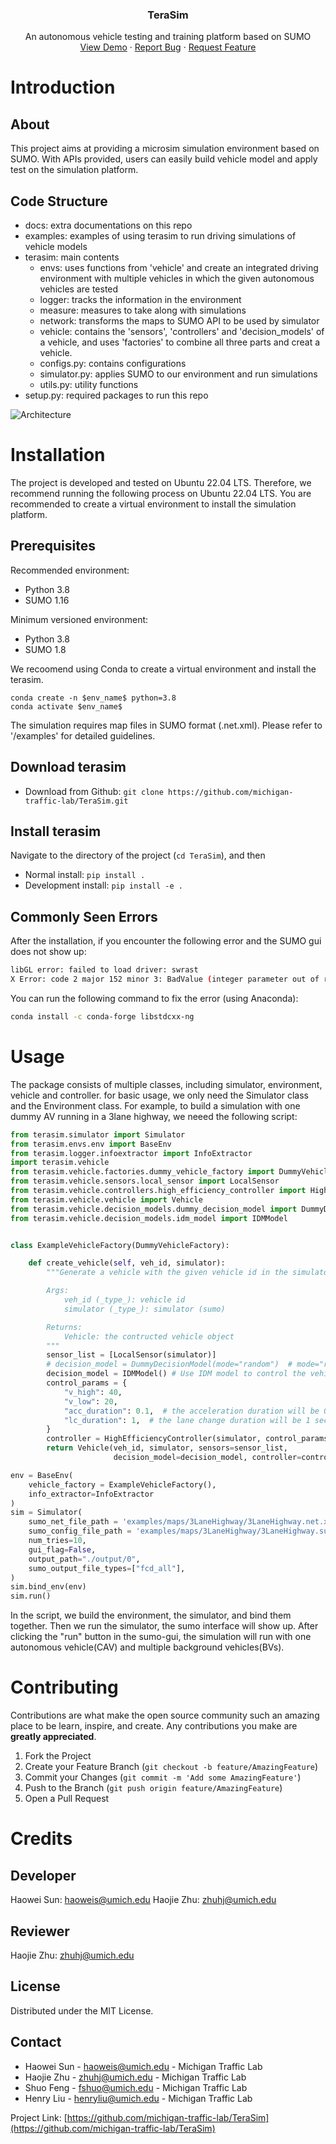 <!-- PROJECT LOGO -->
<p align="center">
  <h3 align="center">TeraSim</h3>
  <p align="center">
    An autonomous vehicle testing and training platform based on SUMO
    <br />
    <a href="https://github.com/michigan-traffic-lab/TeraSim">View Demo</a>
    ·
    <a href="https://github.com/michigan-traffic-lab/TeraSim/issues">Report Bug</a>
    ·
    <a href="https://github.com/michigan-traffic-lab/TeraSim/issues">Request Feature</a>
  </p>
</p>


<!-- ABOUT THE PROJECT -->
# Introduction

## About
This project aims at providing a microsim simulation environment based on SUMO. With APIs provided, users can easily build vehicle model and apply test on the simulation platform.

## Code Structure

- docs: extra documentations on this repo
- examples: examples of using terasim to run driving simulations of vehicle models
- terasim: main contents
  - envs: uses functions from 'vehicle' and create an integrated driving environment with multiple vehicles in which the given autonomous vehicles are tested
  - logger: tracks the information in the environment
  - measure: measures to take along with simulations
  - network: transforms the maps to SUMO API to be used by simulator
  - vehicle: contains the 'sensors', 'controllers' and 'decision_models' of a vehicle, and uses 'factories' to combine all three parts and creat a vehicle.
  - configs.py: contains configurations
  - simulator.py: applies SUMO to our environment and run simulations
  - utils.py: utility functions
- setup.py: required packages to run this repo

![Architecture](docs/figure/Simulation_Platform_Architecture.svg)
<!-- GETTING STARTED -->

# Installation
The project is developed and tested on Ubuntu 22.04 LTS. Therefore, we recommend running the following process on Ubuntu 22.04 LTS. You are recommended to create a virtual environment to install the simulation platform.

## Prerequisites

Recommended environment:
- Python 3.8
- SUMO 1.16

Minimum versioned environment:
- Python 3.8
- SUMO 1.8

We recoomend using Conda to create a virtual environment and install the terasim.
```
conda create -n $env_name$ python=3.8
conda activate $env_name$
```

The simulation requires map files in SUMO format (.net.xml). Please refer to '/examples' for detailed guidelines.

## Download terasim
- Download from Github: `git clone https://github.com/michigan-traffic-lab/TeraSim.git`

## Install terasim
Navigate to the directory of the project (`cd TeraSim`), and then

- Normal install: `pip install .`
- Development install: `pip install -e .`

## Commonly Seen Errors

After the installation, if you encounter the following error and the SUMO gui does not show up:
```bash
libGL error: failed to load driver: swrast
X Error: code 2 major 152 minor 3: BadValue (integer parameter out of range for operation).
```
You can run the following command to fix the error (using Anaconda):
```bash
conda install -c conda-forge libstdcxx-ng
```

<!-- USAGE EXAMPLES -->
# Usage

The package consists of multiple classes, including simulator, environment, vehicle and controller. for basic usage, we only need the Simulator class and the Environment class. For example, to build a simulation with one dummy AV running in a 3lane highway, we neeed the following script:

```python
from terasim.simulator import Simulator
from terasim.envs.env import BaseEnv
from terasim.logger.infoextractor import InfoExtractor
import terasim.vehicle
from terasim.vehicle.factories.dummy_vehicle_factory import DummyVehicleFactory
from terasim.vehicle.sensors.local_sensor import LocalSensor
from terasim.vehicle.controllers.high_efficiency_controller import HighEfficiencyController
from terasim.vehicle.vehicle import Vehicle
from terasim.vehicle.decision_models.dummy_decision_model import DummyDecisionModel
from terasim.vehicle.decision_models.idm_model import IDMModel


class ExampleVehicleFactory(DummyVehicleFactory):

    def create_vehicle(self, veh_id, simulator):
        """Generate a vehicle with the given vehicle id in the simulator, composed of a decision model, a controller, and a list of sensors, which should be defined or customized by the user.

        Args:
            veh_id (_type_): vehicle id
            simulator (_type_): simulator (sumo)

        Returns:
            Vehicle: the contructed vehicle object
        """
        sensor_list = [LocalSensor(simulator)]
        # decision_model = DummyDecisionModel(mode="random")  # mode="random" "constant"
        decision_model = IDMModel() # Use IDM model to control the vehicles
        control_params = {
            "v_high": 40,
            "v_low": 20,
            "acc_duration": 0.1,  # the acceleration duration will be 0.1 second
            "lc_duration": 1,  # the lane change duration will be 1 second
        }
        controller = HighEfficiencyController(simulator, control_params)
        return Vehicle(veh_id, simulator, sensors=sensor_list,
                       decision_model=decision_model, controller=controller)

env = BaseEnv(
    vehicle_factory = ExampleVehicleFactory(),
    info_extractor=InfoExtractor
)
sim = Simulator(
    sumo_net_file_path = 'examples/maps/3LaneHighway/3LaneHighway.net.xml',
    sumo_config_file_path = 'examples/maps/3LaneHighway/3LaneHighway.sumocfg',
    num_tries=10,
    gui_flag=False,
    output_path="./output/0",
    sumo_output_file_types=["fcd_all"],
)
sim.bind_env(env)
sim.run()

```

In the script, we build the environment, the simulator, and bind them together. Then we run the simulator, the sumo interface will show up. After clicking the "run" button in the sumo-gui, the simulation will run with one autonomous vehicle(CAV) and multiple background vehicles(BVs).

<!-- CONTRIBUTING -->
# Contributing

Contributions are what make the open source community such an amazing place to be learn, inspire, and create. Any contributions you make are **greatly appreciated**.

1. Fork the Project
2. Create your Feature Branch (`git checkout -b feature/AmazingFeature`)
3. Commit your Changes (`git commit -m 'Add some AmazingFeature'`)
4. Push to the Branch (`git push origin feature/AmazingFeature`)
5. Open a Pull Request

# Credits

## Developer

Haowei Sun: haoweis@umich.edu
Haojie Zhu: zhuhj@umich.edu

## Reviewer

Haojie Zhu: zhuhj@umich.edu

## License

Distributed under the MIT License.

## Contact

- Haowei Sun - haoweis@umich.edu - Michigan Traffic Lab
- Haojie Zhu - zhuhj@umich.edu - Michigan Traffic Lab
- Shuo Feng - fshuo@umich.edu - Michigan Traffic Lab
- Henry Liu - henryliu@umich.edu - Michigan Traffic Lab

Project Link: [https://github.com/michigan-traffic-lab/TeraSim](https://github.com/michigan-traffic-lab/TeraSim)
